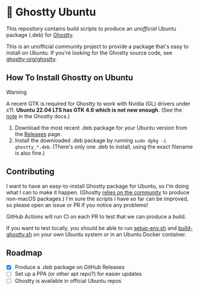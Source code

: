 # :ghost: Ghostty Ubuntu

This repository contains build scripts to produce an _unofficial_ Ubuntu package
(.deb) for [Ghostty](https://ghostty.org).

This is an unofficial community project to provide a package that's easy to
install on Ubuntu. If you're looking for the Ghostty source code, see
[ghostty-org/ghostty](https://github.com/ghostty-org/ghostty).

## How To Install Ghostty on Ubuntu

> [!WARNING]
> A recent GTK is required for Ghostty to work with Nvidia (GL) drivers under
> x11. **Ubuntu 22.04 LTS has GTK 4.6 which is not new enough.** (See the
> [note](https://ghostty.org/docs/install/build#debian-and-ubuntu) in the
> Ghostty docs.)

1. Download the most recent .deb package for your Ubuntu version from the
   [Releases](https://github.com/mkasberg/ghostty-ubuntu/releases) page.
2. Install the downloaded .deb package by running `sudo dpkg -i
   ghostty_*.deb`. (There's only one .deb to install, using the exact filename is
   also fine.)

## Contributing

I want to have an easy-to-install Ghostty package for Ubuntu, so I'm doing what
I can to make it happen. (Ghostty [relies on the
community](https://ghostty.org/docs/install/binary) to produce non-macOS
packages.) I'm sure the scripts I have so far can be improved, so please open an
issue or PR if you notice any problems!

GitHub Actions will run CI on each PR to test that we can produce a build.

If you want to test locally, you should be able to run
[setup-env.sh](https://github.com/mkasberg/ghostty-ubuntu/blob/main/setup-env.sh)
and
[build-ghostty.sh](https://github.com/mkasberg/ghostty-ubuntu/blob/main/build-ghostty.sh)
on your own Ubuntu system or in an Ubuntu Docker container.

## Roadmap

- [x] Produce a .deb package on GitHub Releases
- [ ] Set up a PPA (or other apt repo?) for easier updates
- [ ] Ghostty is available in official Ubuntu repos
